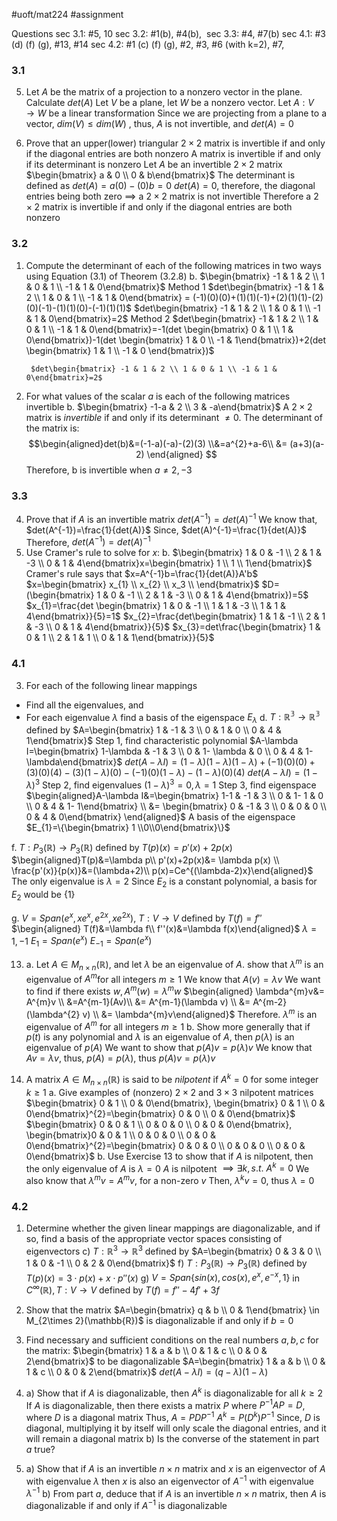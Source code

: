 #uoft/mat224 #assignment 

Questions
sec 3.1: #5, 10
sec 3.2: #1(b), #4(b), 
sec 3.3: #4, #7(b)
sec 4.1: #3 (d) (f) (g), #13, #14
sec 4.2: #1 (c) (f) (g), #2, #3, #6 (with k=2), #7, 

### 3.1
5. Let $A$ be the matrix of a projection to a nonzero vector in the plane. Calculate $det(A)$
	Let $V$ be a plane, let $W$ be a nonzero vector. Let $A:V\rightarrow W$ be a linear transformation
	Since we are projecting from a plane to a vector, $dim(V)\leq dim(W)$ , thus, $A$ is not invertible, and $det(A)=0$

10. Prove that an upper(lower) triangular $2\times 2$ matrix is invertible if and only if the diagonal entries are both nonzero
	A matrix is invertible if and only if its determinant is nonzero
	Let $A$ be an invertible $2\times 2$ matrix $\begin{bmatrix} a & 0 \\ 0 & b\end{bmatrix}$
	The determinant is defined as $det(A)=a(0)-(0)b=0$
	$det(A)=0$, therefore, the diagonal entries being both zero $\implies$ a $2\times 2$ matrix is not invertible
	Therefore a $2\times 2$ matrix is invertible if and only if the diagonal entries are both nonzero 

### 3.2
1. Compute the determinant of each of the following matrices in two ways using Equation (3.1) of Theorem (3.2.8)
	b. $\begin{bmatrix} -1 & 1 & 2 \\ 1 & 0 & 1 \\ -1 & 1 & 0\end{bmatrix}$
		Method 1
		$det\begin{bmatrix} -1 & 1 & 2 \\ 1 & 0 & 1 \\ -1 & 1 & 0\end{bmatrix} = (-1)(0)(0)+(1)(1)(-1)+(2)(1)(1)-(2)(0)(-1)-(1)(1)(0)-(-1)(1)(1)$
		$det\begin{bmatrix} -1 & 1 & 2 \\ 1 & 0 & 1 \\ -1 & 1 & 0\end{bmatrix}=2$
		Method 2
		$det\begin{bmatrix} -1 & 1 & 2 \\ 1 & 0 & 1 \\ -1 & 1 & 0\end{bmatrix}=-1(det \begin{bmatrix} 0 & 1 \\ 1 & 0\end{bmatrix})-1(det \begin{bmatrix} 1 & 0 \\ -1 & 1\end{bmatrix})+2(det \begin{bmatrix} 1 & 1 \\ -1 & 0 \end{bmatrix})$
		
		$det\begin{bmatrix} -1 & 1 & 2 \\ 1 & 0 & 1 \\ -1 & 1 & 0\end{bmatrix}=2$
		

4. For what values of the scalar $a$  is each of the following matrices invertible
	b. $\begin{bmatrix} -1-a & 2 \\ 3 & -a\end{bmatrix}$
		A $2\times 2$ matrix is *invertible* if and only if its determinant $\neq 0$. 
		The determinant of the matrix is: $$\begin{aligned}det(b)&=(-1-a)(-a)-(2)(3)
	\\&=a^{2}+a-6\\ &= (a+3)(a-2) \end{aligned} $$
		Therefore, b is invertible when $a \neq 2,-3$

### 3.3
4.  Prove that if $A$ is an invertible matrix $det(A^{-1})=det(A)^{-1}$
	We know that, $det(A^{-1})=\frac{1}{det(A)}$
	Since, $det(A)^{-1}=\frac{1}{det(A)}$
	Therefore, $det(A^{-1})=det(A)^{-1}$
7. Use Cramer's rule to solve for $x$:
	b. $\begin{bmatrix} 1 & 0 & -1 \\ 2 & 1 & -3 \\ 0 & 1 & 4\end{bmatrix}x=\begin{bmatrix} 1 \\ 1 \\ 1\end{bmatrix}$
		Cramer's rule says that $x=A^{-1}b=\frac{1}{det(A)}A'b$
		$x=\begin{bmatrix} x_{1} \\ x_{2} \\ x_3 \\ \end{bmatrix}$
		$D=(\begin{bmatrix} 1 & 0 & -1 \\ 2 & 1 & -3 \\ 0 & 1 & 4\end{bmatrix})=5$
		$x_{1}=\frac{det \begin{bmatrix} 1 & 0 & -1 \\ 1 & 1 & -3 \\ 1 & 1 & 4\end{bmatrix}}{5}=1$
		$x_{2}=\frac{det\begin{bmatrix} 1 & 1 & -1 \\ 2 & 1 & -3 \\ 0 & 1 & 4\end{bmatrix}}{5}$
		$x_{3}=det\frac{\begin{bmatrix} 1 & 0 & 1 \\ 2 & 1 & 1 \\ 0 & 1 & 1\end{bmatrix}}{5}$

### 4.1
3. For each of the following linear mappings
- Find all the eigenvalues, and
- For each eigenvalue $\lambda$ find a basis of the eigenspace $E_{\lambda}$
d. $T:\mathbb{R^{3}\rightarrow R^{3}}$ defined by $A=\begin{bmatrix} 1 & -1 & 3 \\ 0 & 1 & 0 \\ 0 & 4 & 1\end{bmatrix}$
	Step 1, find characteristic polynomial
	$A-\lambda I=\begin{bmatrix} 1-\lambda & -1 & 3 \\ 0 & 1- \lambda & 0 \\ 0 & 4 & 1- \lambda\end{bmatrix}$
	$det(A- \lambda I)=(1- \lambda)(1- \lambda) (1-\lambda)+ (-1)(0)(0)+(3)(0)(4)-(3)(1-\lambda)(0)-(-1)(0)(1-\lambda)-(1-\lambda)(0)(4)$
	$det(A-\lambda I)=(1-\lambda)^{3}$
	Step 2, find eigenvalues
	$(1-\lambda)^{3}=0, \lambda=1$
	Step 3, find eigenspace
	$\begin{aligned}A-\lambda I&=\begin{bmatrix} 1-1 & -1 & 3 \\ 0 & 1- 1 & 0 \\ 0 & 4 & 1- 1\end{bmatrix} \\ &= \begin{bmatrix} 0 & -1 & 3 \\ 0 & 0 & 0 \\ 0 & 4 & 0\end{bmatrix} \end{aligned}$
	A basis of the eigenspace $E_{1}=\{\begin{bmatrix} 1 \\0\\0\end{bmatrix}\}$
	

f. $T:P_{3}(\mathbb{R})\rightarrow P_{3}(\mathbb{R})$ defined by $T(p)(x)=p'(x)+2p(x)$
	$\begin{aligned}T(p)&=\lambda p\\ p'(x)+2p(x)&= \lambda p(x) \\ \frac{p'(x)}{p(x)}&=(\lambda+2)\\ p(x)=Ce^{(\lambda-2)x}\end{aligned}$
	The only eigenvalue is $\lambda=2$
	Since $E_{2}$ is a constant polynomial, a basis for $E_{2}$ would be $\{1\}$
	

g. $V=Span(e^{x},xe^{x},e^{2x},xe^{2x})$, $T:V\rightarrow V$ defined by $T(f)=f''$
	$\begin{aligned} T(f)&=\lambda f\\ f''(x)&=\lambda f(x)\end{aligned}$
	$\lambda=1, -1$
	$E_{1}=Span(e^{x})$
	$E_{-1}=Span(e^{x})$

13. 
	a. Let $A\in M_{n\times n}(\mathbb{R})$, and let $\lambda$ be an eigenvalue of $A$. show that $\lambda^{m}$ is an eigenvalue of $A^{m}$for all integers $m\geq 1$
		We know that $A(v)=\lambda v$
		We want to find if there exists $w, A^{m}(w)=\lambda^{m}w$
		$\begin{aligned} \lambda^{m}v&= A^{m}v \\ &=A^{m-1}(Av)\\ &= A^{m-1}(\lambda v) \\ &= A^{m-2}(\lambda^{2} v) \\ &= \lambda^{m}v\end{aligned}$
		Therefore. $\lambda^{m}$ is an eigenvalue of $A^{m}$ for all integers $m\geq 1$
	b. Show more generally that if $p(t)$ is any polynomial and $\lambda$ is an eigenvalue of $A$, then $p(\lambda)$ is an eigenvalue of $p(A)$
		We want to show that $p(A)v=p(\lambda)v$
		We know that $Av=\lambda v$, thus, $p(A)=p(\lambda)$, thus $p(A)v=p(\lambda)v$

14. A matrix $A\in M_{n\times n}(\mathbb{R})$ is said to be *nilpotent* if $A^{k}=0$ for some integer $k\geq 1$
	a. Give examples of (nonzero) $2\times 2$ and $3\times 3$ nilpotent matrices
		$\begin{bmatrix} 0 & 1 \\ 0 & 0\end{bmatrix}, \begin{bmatrix} 0 & 1 \\ 0 & 0\end{bmatrix}^{2}=\begin{bmatrix} 0 & 0 \\ 0 & 0\end{bmatrix}$
		$\begin{bmatrix} 0 & 0 & 1 \\ 0 & 0 & 0 \\ 0 & 0 & 0\end{bmatrix}, \begin{bmatrix}0 & 0 & 1 \\ 0 & 0 & 0 \\ 0 & 0 & 0\end{bmatrix}^{2}=\begin{bmatrix} 0 & 0 & 0 \\ 0 & 0 & 0 \\ 0 & 0 & 0\end{bmatrix}$
	b. Use Exercise 13 to show that if $A$ is nilpotent, then the only eigenvalue of $A$ is $\lambda=0$ 
		$A$ is nilpotent $\implies \exists k, s.t. \ A^{k}=0$ 
		We also know that $\lambda^{m}v=A^{m}v$, for a non-zero $v$
		Then, $\lambda^{k}v=0$, thus $\lambda=0$
		 

### 4.2
1. Determine whether the given linear mappings are diagonalizable, and if so, find a basis of the appropriate vector spaces consisting of eigenvectors
	c) $T:\mathbb{R}^{3}\rightarrow \mathbb{R}^{3}$ defined by $A=\begin{bmatrix} 0 & 3 & 0 \\ 1 & 0 & -1 \\ 0 & 2 & 0\end{bmatrix}$
	f) $T:P_{3}(\mathbb{R})\rightarrow P_{3}(\mathbb{R})$ defined by $T(p)(x)=3\cdot p(x)+x\cdot p''(x)$
	g) $V=Span\{sin(x),cos(x),e^{x},e^{-x},1 \}$ in $C^{\infty}(\mathbb{R}), T:V\rightarrow V$ defined by $T(f)=f''-4f'+3f$

2. Show that the matrix $A=\begin{bmatrix} q & b \\ 0 & 1\end{bmatrix} \in M_{2\times 2}(\mathbb{R})$ is diagonalizable if and only if $b=0$
3. Find necessary and sufficient conditions on the real numbers $a,b,c$ for the matrix: $\begin{bmatrix} 1 & a & b \\ 0 & 1 & c \\ 0 & 0 & 2\end{bmatrix}$ to be diagonalizable
	$A=\begin{bmatrix} 1 & a & b \\ 0 & 1 & c \\ 0 & 0 & 2\end{bmatrix}$
	$det(A-\lambda I)=(q-\lambda)(1-\lambda)$

5. 
	a) Show that if $A$ is diagonalizable, then $A^{k}$ is diagonalizable for all $k\geq 2$ 
		If $A$ is diagonalizable, then there exists a matrix $P$ where $P^{-1}AP=D$, where $D$ is a diagonal matrix
		Thus, $A=PDP^{-1}$
		$A^{k}=P(D^{k})P^{-1}$
		Since, $D$ is diagonal, multiplying it by itself will only scale the diagonal entries, and it will remain a diagonal matrix
	b) Is the converse of the statement in part $a$ true?

7. 
	a) Show that if $A$ is an invertible $n\times n$ matrix and $x$ is an eigenvector of $A$ with eigenvalue $\lambda$ then $x$ is also an eigenvector of $A^{-1}$ with eigenvalue $\lambda^{-1}$
	b) From part $a$, deduce that if $A$ is an invertible $n\times n$ matrix, then $A$ is diagonalizable if and only if $A^{-1}$ is diagonalizable


